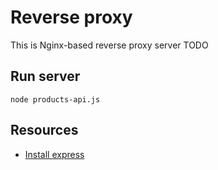 # Reverse proxy
This is Nginx-based reverse proxy server
TODO

## Run server
```
node products-api.js
```
## Resources
* [Install express](https://expressjs.com/en/starter/installing.html)
